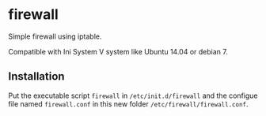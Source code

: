 # firewall

Simple firewall using iptable.

Compatible with Ini System V system like Ubuntu 14.04 or debian 7.

## Installation

Put the executable script `firewall` in `/etc/init.d/firewall` and the configue file named `firewall.conf` in this new folder `/etc/firewall/firewall.conf`.

